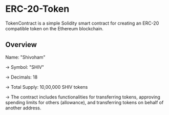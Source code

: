 # ERC-20-Token

TokenContract is a simple Solidity smart contract for creating an ERC-20 compatible token on the Ethereum blockchain.


## Overview

Name: "Shivoham"

-> Symbol: "SHIV"

-> Decimals: 18

-> Total Supply: 10,00,000 SHIV tokens

-> The contract includes functionalities for transferring tokens, approving spending limits for others (allowance), and transferring tokens on 
   behalf of another address.



